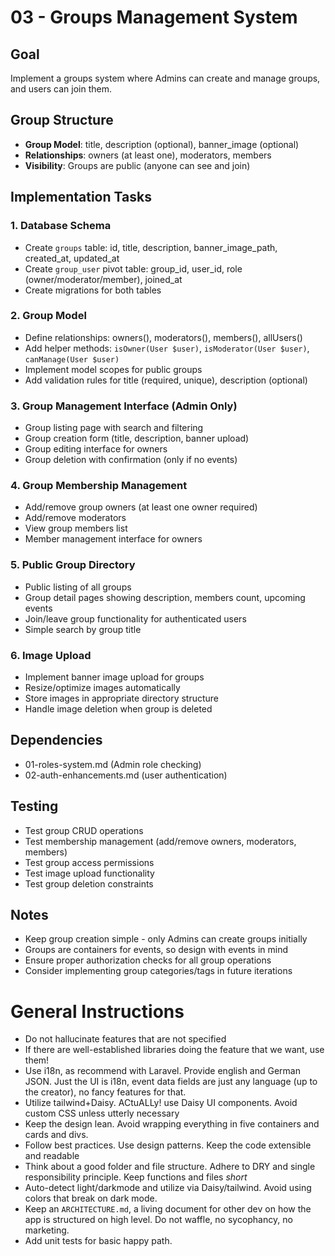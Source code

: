 # 03 - Groups Management System

## Goal
Implement a groups system where Admins can create and manage groups, and users can join them.

## Group Structure
- **Group Model**: title, description (optional), banner_image (optional)
- **Relationships**: owners (at least one), moderators, members
- **Visibility**: Groups are public (anyone can see and join)

## Implementation Tasks

### 1. Database Schema
- Create `groups` table: id, title, description, banner_image_path, created_at, updated_at
- Create `group_user` pivot table: group_id, user_id, role (owner/moderator/member), joined_at
- Create migrations for both tables

### 2. Group Model
- Define relationships: owners(), moderators(), members(), allUsers()
- Add helper methods: `isOwner(User $user)`, `isModerator(User $user)`, `canManage(User $user)`
- Implement model scopes for public groups
- Add validation rules for title (required, unique), description (optional)

### 3. Group Management Interface (Admin Only)
- Group listing page with search and filtering
- Group creation form (title, description, banner upload)
- Group editing interface for owners
- Group deletion with confirmation (only if no events)

### 4. Group Membership Management
- Add/remove group owners (at least one owner required)
- Add/remove moderators
- View group members list
- Member management interface for owners

### 5. Public Group Directory
- Public listing of all groups
- Group detail pages showing description, members count, upcoming events
- Join/leave group functionality for authenticated users
- Simple search by group title

### 6. Image Upload
- Implement banner image upload for groups
- Resize/optimize images automatically
- Store images in appropriate directory structure
- Handle image deletion when group is deleted

## Dependencies
- 01-roles-system.md (Admin role checking)
- 02-auth-enhancements.md (user authentication)

## Testing
- Test group CRUD operations
- Test membership management (add/remove owners, moderators, members)
- Test group access permissions
- Test image upload functionality
- Test group deletion constraints

## Notes
- Keep group creation simple - only Admins can create groups initially
- Groups are containers for events, so design with events in mind
- Ensure proper authorization checks for all group operations
- Consider implementing group categories/tags in future iterations




# General Instructions

- Do not hallucinate features that are not specified
- If there are well-established libraries doing the feature that we want, use them!
- Use i18n, as recommend with Laravel. Provide english and German JSON. Just the UI is i18n, event data fields are just any language (up to the creator), no fancy features for that.
- Utilize tailwind+Daisy. ACtuALLy! use Daisy UI components. Avoid custom CSS unless utterly necessary
- Keep the design lean. Avoid wrapping everything in five containers and cards and divs.
- Follow best practices. Use design patterns. Keep the code extensible and readable
- Think about a good folder and file structure. Adhere to DRY and single responsibility principle. Keep functions and files *short*
- Auto-detect light/darkmode and utilize via Daisy/tailwind. Avoid using colors that break on dark mode.
- Keep an `ARCHITECTURE.md`, a living document for other dev on how the app is structured on high level. Do not waffle, no sycophancy, no marketing.
- Add unit tests for basic happy path.
